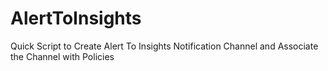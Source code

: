 # AlertToInsights
Quick Script to Create Alert To Insights Notification Channel and Associate the Channel with Policies
